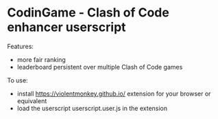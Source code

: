 # CodinGame - Clash of Code enhancer userscript

Features:

* more fair ranking
* leaderboard persistent over multiple Clash of Code games

To use:

* install https://violentmonkey.github.io/ extension for your browser or equivalent
* load the userscript userscript.user.js in the extension
